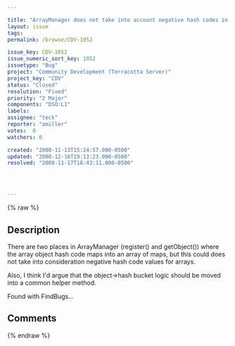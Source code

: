 ```yaml
---

title: "ArrayManager does not take into account negative hash codes in calculations"
layout: issue
tags: 
permalink: /browse/CDV-1052

issue_key: CDV-1052
issue_numeric_sort_key: 1052
issuetype: "Bug"
project: "Community Development (Terracotta Server)"
project_key: "CDV"
status: "Closed"
resolution: "Fixed"
priority: "2 Major"
components: "DSO:L1"
labels: 
assignee: "teck"
reporter: "amiller"
votes:  0
watchers: 0

created: "2008-11-13T15:24:57.000-0500"
updated: "2008-12-16T19:13:23.000-0500"
resolved: "2008-11-17T18:43:11.000-0500"




---
```


{% raw %}

## Description

<div markdown="1" class="description">

There are two places in ArrayManager (register() and getObject()) where the array object hash code maps into an array of maps, but this could does not take into consideration negative hash code values for arrays.  

Also, I think I'd argue that the object->hash bucket logic should be moved into a common helper method.

Found with FindBugs...

</div>

## Comments



{% endraw %}
